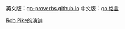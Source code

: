 英文版：[go-proverbs.github.io](http://go-proverbs.github.io)
中文版：[go 格言](http://go-proverbs.hmldd.com)

[Rob Pike的演讲](https://www.youtube.com/watch?v=PAAkCSZUG1c)
